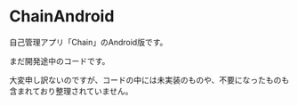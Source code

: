 # ChainAndroid

自己管理アプリ「Chain」のAndroid版です。

まだ開発途中のコードです。

大変申し訳ないのですが、コードの中には未実装のものや、不要になったものも含まれており整理されていません。
